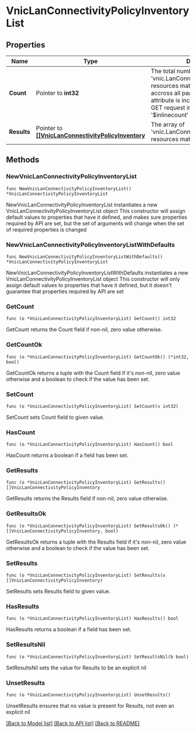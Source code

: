 # VnicLanConnectivityPolicyInventoryList

## Properties

Name | Type | Description | Notes
------------ | ------------- | ------------- | -------------
**Count** | Pointer to **int32** | The total number of &#39;vnic.LanConnectivityPolicyInventory&#39; resources matching the request, accross all pages. The &#39;Count&#39; attribute is included when the HTTP GET request includes the &#39;$inlinecount&#39; parameter. | [optional] 
**Results** | Pointer to [**[]VnicLanConnectivityPolicyInventory**](VnicLanConnectivityPolicyInventory.md) | The array of &#39;vnic.LanConnectivityPolicyInventory&#39; resources matching the request. | [optional] 

## Methods

### NewVnicLanConnectivityPolicyInventoryList

`func NewVnicLanConnectivityPolicyInventoryList() *VnicLanConnectivityPolicyInventoryList`

NewVnicLanConnectivityPolicyInventoryList instantiates a new VnicLanConnectivityPolicyInventoryList object
This constructor will assign default values to properties that have it defined,
and makes sure properties required by API are set, but the set of arguments
will change when the set of required properties is changed

### NewVnicLanConnectivityPolicyInventoryListWithDefaults

`func NewVnicLanConnectivityPolicyInventoryListWithDefaults() *VnicLanConnectivityPolicyInventoryList`

NewVnicLanConnectivityPolicyInventoryListWithDefaults instantiates a new VnicLanConnectivityPolicyInventoryList object
This constructor will only assign default values to properties that have it defined,
but it doesn't guarantee that properties required by API are set

### GetCount

`func (o *VnicLanConnectivityPolicyInventoryList) GetCount() int32`

GetCount returns the Count field if non-nil, zero value otherwise.

### GetCountOk

`func (o *VnicLanConnectivityPolicyInventoryList) GetCountOk() (*int32, bool)`

GetCountOk returns a tuple with the Count field if it's non-nil, zero value otherwise
and a boolean to check if the value has been set.

### SetCount

`func (o *VnicLanConnectivityPolicyInventoryList) SetCount(v int32)`

SetCount sets Count field to given value.

### HasCount

`func (o *VnicLanConnectivityPolicyInventoryList) HasCount() bool`

HasCount returns a boolean if a field has been set.

### GetResults

`func (o *VnicLanConnectivityPolicyInventoryList) GetResults() []VnicLanConnectivityPolicyInventory`

GetResults returns the Results field if non-nil, zero value otherwise.

### GetResultsOk

`func (o *VnicLanConnectivityPolicyInventoryList) GetResultsOk() (*[]VnicLanConnectivityPolicyInventory, bool)`

GetResultsOk returns a tuple with the Results field if it's non-nil, zero value otherwise
and a boolean to check if the value has been set.

### SetResults

`func (o *VnicLanConnectivityPolicyInventoryList) SetResults(v []VnicLanConnectivityPolicyInventory)`

SetResults sets Results field to given value.

### HasResults

`func (o *VnicLanConnectivityPolicyInventoryList) HasResults() bool`

HasResults returns a boolean if a field has been set.

### SetResultsNil

`func (o *VnicLanConnectivityPolicyInventoryList) SetResultsNil(b bool)`

 SetResultsNil sets the value for Results to be an explicit nil

### UnsetResults
`func (o *VnicLanConnectivityPolicyInventoryList) UnsetResults()`

UnsetResults ensures that no value is present for Results, not even an explicit nil

[[Back to Model list]](../README.md#documentation-for-models) [[Back to API list]](../README.md#documentation-for-api-endpoints) [[Back to README]](../README.md)


